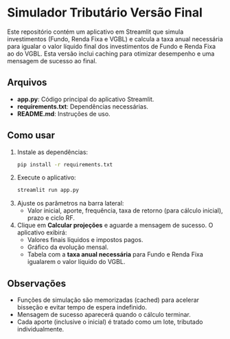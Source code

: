 # Simulador Tributário Versão Final

Este repositório contém um aplicativo em Streamlit que simula investimentos (Fundo, Renda Fixa e VGBL) e calcula a taxa anual necessária para igualar o valor líquido final dos investimentos de Fundo e Renda Fixa ao do VGBL. Esta versão inclui caching para otimizar desempenho e uma mensagem de sucesso ao final.

## Arquivos

- **app.py**: Código principal do aplicativo Streamlit.  
- **requirements.txt**: Dependências necessárias.  
- **README.md**: Instruções de uso.

## Como usar

1. Instale as dependências:
   ```bash
   pip install -r requirements.txt
   ```
2. Execute o aplicativo:
   ```bash
   streamlit run app.py
   ```
3. Ajuste os parâmetros na barra lateral:
   - Valor inicial, aporte, frequência, taxa de retorno (para cálculo inicial), prazo e ciclo RF.  
4. Clique em **Calcular projeções** e aguarde a mensagem de sucesso. O aplicativo exibirá:
   - Valores finais líquidos e impostos pagos.  
   - Gráfico da evolução mensal.  
   - Tabela com a **taxa anual necessária** para Fundo e Renda Fixa igualarem o valor líquido do VGBL.

## Observações

- Funções de simulação são memorizadas (cached) para acelerar bisseção e evitar tempo de espera indefinido.  
- Mensagem de sucesso aparecerá quando o cálculo terminar.  
- Cada aporte (inclusive o inicial) é tratado como um lote, tributado individualmente.  
